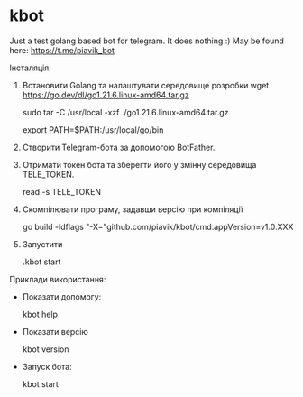 # kbot
Just a test golang based bot for telegram.
It does nothing :)
May be found here: https://t.me/piavik_bot

Інсталяція:
1. Встановити Golang та налаштувати середовище розробки
    wget https://go.dev/dl/go1.21.6.linux-amd64.tar.gz

    sudo tar -C /usr/local -xzf ./go1.21.6.linux-amd64.tar.gz

    export PATH=$PATH:/usr/local/go/bin
2. Створити Telegram-бота за допомогою BotFather.
3. Отримати токен бота та зберегти його у змінну середовища TELE_TOKEN.

    read -s TELE_TOKEN
4. Скомпілювати програму, задавши версію при компіляції

    go build -ldflags "-X="github.com/piavik/kbot/cmd.appVersion=v1.0.ХХХ
5. Запустити

    .kbot start

Приклади використання:
- Показати допомогу:

    kbot help
- Показати версію

    kbot version
- Запуск бота:

    kbot start